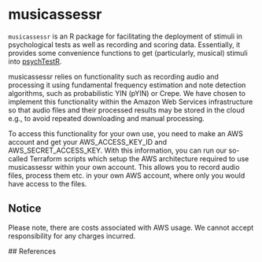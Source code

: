 # musicassessr

`musicassessr` is an R package for facilitating the deployment of stimuli in psychological tests as well as recording and scoring data. Essentially, it provides some convenience functions to get (particularly, musical) stimuli into [psychTestR](https://pmcharrison.github.io/psychTestR/).

musicassessr relies on functionality such as recording audio and processing it using fundamental frequency estimation and note detection algorithms, such as probabilistic YIN (pYIN) or Crepe. We have chosen to implement this functionality within the Amazon Web Services infrastructure so that audio files and their processed results may be stored in the cloud e.g., to avoid repeated downloading and manual processing.

To access this functionality for your own use, you need to make an AWS account and get your AWS_ACCESS_KEY_ID and AWS_SECRET_ACCESS_KEY. With this information, you can run our so-called Terraform scripts which setup the AWS architecture required to use musicassessr within your own account. This allows you to record audio files, process them etc. in your own AWS account, where only you would have access to the files.

## Notice
Please note, there are costs associated with AWS usage. We cannot accept responsibility for any charges incurred.

## References
